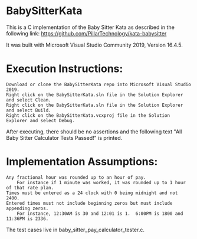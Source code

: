 # BabySitterKata

This is a C implementation of the Baby Sitter Kata as described in the following link:
https://github.com/PillarTechnology/kata-babysitter

It was built with Microsoft Visual Studio Community 2019, Version 16.4.5.

# Execution Instructions:
    Download or clone the BabySitterKata repo into Microsoft Visual Studio 2019.
    Right click on the BabySitterKata.sln file in the Solution Explorer and select Clean.
    Right click on the BabySitterKata.sln file in the Solution Explorer and select Build.
    Right click on the BabySitterKata.vcxproj file in the Solution Explorer and select Debug.

After executing, there should be no assertions and the following text "All Baby Sitter Calculator Tests Passed!" is printed.

# Implementation Assumptions:
    Any fractional hour was rounded up to an hour of pay.
        For instance if 1 minute was worked, it was rounded up to 1 hour of that rate plan.
    Times must be entered as a 24 clock with 0 being midnight and not 2400.
    Entered times must not include beginning zeros but must include appending zeros.
        For instance, 12:30AM is 30 and 12:01 is 1.  6:00PM is 1800 and 11:36PM is 2336.
    
The test cases live in baby_sitter_pay_calculator_tester.c.

